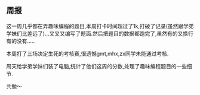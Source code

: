 ## 周报

这一周几乎都在弄趣味编程的题目,本周打卡时间超过了1k,打破了记录(虽然跟学弟学妹们比差远了)...又又又编写了题面.然后把题目的数据都跑完了,虽然有的又换行有的没有.....

本周打了三场决定生死的考核赛,很遗憾gmt,mhx,zx同学未能通过考核.

周天给学弟学妹们装了电脑,统计了他们这周的分数,处理了趣味编程题目的一些细节.

共勉～
